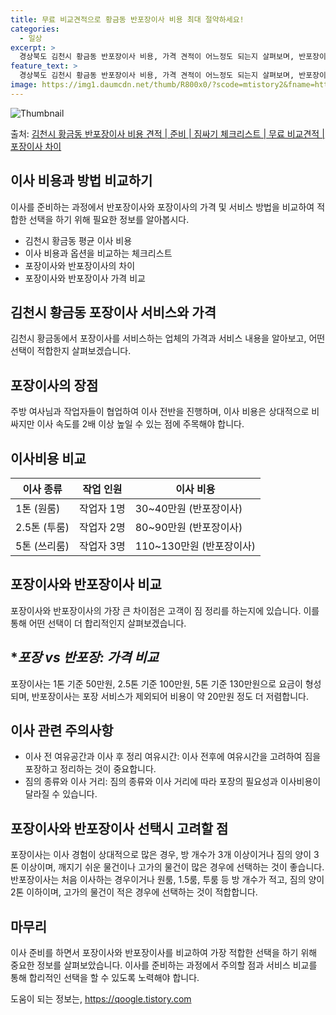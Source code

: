 ```yaml
---
title: 무료 비교견적으로 황금동 반포장이사 비용 최대 절약하세요!
categories:
  - 일상
excerpt: >
  경상북도 김천시 황금동 반포장이사 비용, 가격 견적이 어느정도 되는지 살펴보며, 반포장이사를 준비함에 있어 짐싸기 준비 체크리스트가 무엇인지 보겠습니다. 마지막으로 포장이사와 차이점을 통해 무료 비교견적으로 어떤 것이 더 합리적인 선택인지 공유 드립니다.김천시 황금동 포장이사 견적 샘플 보기 👈 클릭김천시 황금동 포장이사 가격 살펴보기 👈 클릭김천시 황금동 반포장이사 평균 이사 비용평수김천시 황금동 평균 이사 비용원룸 이사9평 이하 (1톤)30만원~투룸/쓰리룸 이사16평 ~ 20평 (2.5톤)80만원~쓰리룸 이사21평 (5톤) ~110만원~우리집 무료 이사견적 받기 👈 클릭포장 vs 반포장: 이사 방법별 가장 큰 차이점포장이사와 반포장이사의 가장 큰 차이점은 고객이 짐 정리를 하는지에 있습니다. 포..
feature_text: >
  경상북도 김천시 황금동 반포장이사 비용, 가격 견적이 어느정도 되는지 살펴보며, 반포장이사를 준비함에 있어 짐싸기 준비 체크리스트가 무엇인지 보겠습니다. 마지막으로 포장이사와 차이점을 통해 무료 비교견적으로 어떤 것이 더 합리적인 선택인지 공유 드립니다.김천시 황금동 포장이사 견적 샘플 보기 👈 클릭김천시 황금동 포장이사 가격 살펴보기 👈 클릭김천시 황금동 반포장이사 평균 이사 비용평수김천시 황금동 평균 이사 비용원룸 이사9평 이하 (1톤)30만원~투룸/쓰리룸 이사16평 ~ 20평 (2.5톤)80만원~쓰리룸 이사21평 (5톤) ~110만원~우리집 무료 이사견적 받기 👈 클릭포장 vs 반포장: 이사 방법별 가장 큰 차이점포장이사와 반포장이사의 가장 큰 차이점은 고객이 짐 정리를 하는지에 있습니다. 포..
image: https://img1.daumcdn.net/thumb/R800x0/?scode=mtistory2&fname=https%3A%2F%2Fblog.kakaocdn.net%2Fdn%2Fbki6FW%2FbtsHaVjQ9GE%2FlXGczskMZQhteQ1UCztJO0%2Fimg.webp
---
```


![Thumbnail](https://img1.daumcdn.net/thumb/R800x0/?scode=mtistory2&fname=https%3A%2F%2Fblog.kakaocdn.net%2Fdn%2Fbki6FW%2FbtsHaVjQ9GE%2FlXGczskMZQhteQ1UCztJO0%2Fimg.webp)

<p>출처: <a href="https://qoogle.tistory.com/9442" rel="dofollow">김천시 황금동 반포장이사 비용 견적 | 준비 | 짐싸기 체크리스트 | 무료 비교견적 | 포장이사 차이</a> </p>

## 이사 비용과 방법 비교하기

이사를 준비하는 과정에서 반포장이사와 포장이사의 가격 및 서비스 방법을 비교하여 적합한 선택을 하기 위해 필요한 정보를 알아봅시다.

  * 김천시 황금동 평균 이사 비용
  * 이사 비용과 옵션을 비교하는 체크리스트
  * 포장이사와 반포장이사의 차이
  * 포장이사와 반포장이사 가격 비교

## 김천시 황금동 포장이사 서비스와 가격

김천시 황금동에서 포장이사를 서비스하는 업체의 가격과 서비스 내용을 알아보고, 어떤 선택이 적합한지 살펴보겠습니다.

## **포장이사의 장점**

주방 여사님과 작업자들이 협업하여 이사 전반을 진행하며, 이사 비용은 상대적으로 비싸지만 이사 속도를 2배 이상 높일 수 있는 점에 주목해야
합니다.

## **이사비용 비교**

**이사 종류** | **작업 인원** | **이사 비용**  
---|---|---  
1톤 (원룸) | 작업자 1명 | 30~40만원 (반포장이사)  
2.5톤 (투룸) | 작업자 2명 | 80~90만원 (반포장이사)  
5톤 (쓰리룸) | 작업자 3명 | 110~130만원 (반포장이사)  
  
## 포장이사와 반포장이사 비교

포장이사와 반포장이사의 가장 큰 차이점은 고객이 짐 정리를 하는지에 있습니다. 이를 통해 어떤 선택이 더 합리적인지 살펴보겠습니다.

## **포장 vs 반포장: *가격 비교**

포장이사는 1톤 기준 50만원, 2.5톤 기준 100만원, 5톤 기준 130만원으로 요금이 형성되며, 반포장이사는 포장 서비스가 제외되어
비용이 약 20만원 정도 더 저렴합니다.

## **이사 관련 주의사항**

  * 이사 전 여유공간과 이사 후 정리 여유시간: 이사 전후에 여유시간을 고려하여 짐을 포장하고 정리하는 것이 중요합니다.
  * 짐의 종류와 이사 거리: 짐의 종류와 이사 거리에 따라 포장의 필요성과 이사비용이 달라질 수 있습니다.

## **포장이사와 반포장이사 선택시 고려할 점**

포장이사는 이사 경험이 상대적으로 많은 경우, 방 개수가 3개 이상이거나 짐의 양이 3톤 이상이며, 깨지기 쉬운 물건이나 고가의 물건이 많은
경우에 선택하는 것이 좋습니다. 반포장이사는 처음 이사하는 경우이거나 원룸, 1.5룸, 투룸 등 방 개수가 적고, 짐의 양이 2톤 이하이며,
고가의 물건이 적은 경우에 선택하는 것이 적합합니다.

## 마무리

이사 준비를 하면서 포장이사와 반포장이사를 비교하여 가장 적합한 선택을 하기 위해 중요한 정보를 살펴보았습니다. 이사를 준비하는 과정에서
주의할 점과 서비스 비교를 통해 합리적인 선택을 할 수 있도록 노력해야 합니다.

 

도움이 되는 정보는, <a href="https://qoogle.tistory.com" rel="dofollow">https://qoogle.tistory.com</a>


